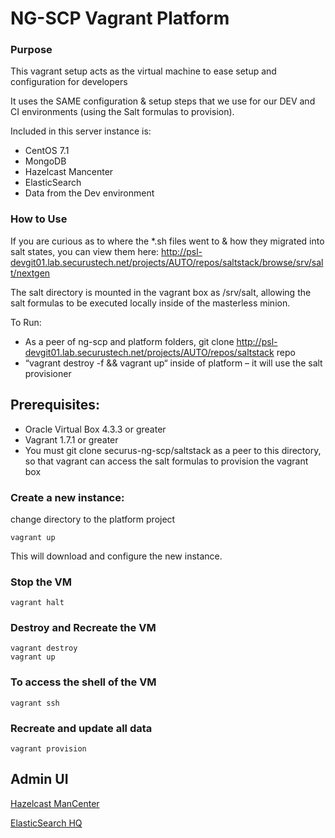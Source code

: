 # NG-SCP Vagrant Platform

### Purpose

This vagrant setup acts as the virtual machine to ease setup and configuration for developers

It uses the SAME configuration & setup steps that we use for our DEV and CI environments (using the Salt formulas to provision).

Included in this server instance is:
- CentOS 7.1
- MongoDB
- Hazelcast Mancenter
- ElasticSearch
- Data from the Dev environment

### How to Use

If you are curious as to where the *.sh files went to & how they migrated into salt states, you can view them here:  http://psl-devgit01.lab.securustech.net/projects/AUTO/repos/saltstack/browse/srv/salt/nextgen

The salt directory is mounted in the vagrant box as /srv/salt, allowing the salt formulas to be executed locally inside of the masterless minion.

To Run:
* As a peer of ng-scp and platform folders, git clone http://psl-devgit01.lab.securustech.net/projects/AUTO/repos/saltstack repo
* “vagrant destroy -f && vagrant up“ inside of platform – it will use the salt provisioner

## Prerequisites:
- Oracle Virtual Box 4.3.3 or greater
- Vagrant 1.7.1 or greater
- You must git clone securus-ng-scp/saltstack as a peer to this directory, so that vagrant can access the salt formulas to provision the vagrant box


### Create a new instance:
change directory to the platform project
```
vagrant up
```

This will download and configure the new instance.


### Stop the VM
```
vagrant halt
```

### Destroy and Recreate the VM
```
vagrant destroy
vagrant up
```

### To access the shell of the VM
```
vagrant ssh
```

### Recreate and update all data
```
vagrant provision
```



## Admin UI

[Hazelcast ManCenter](http://localhost:9001/mancenter/login.jsp)

[ElasticSearch HQ](http://localhost:9200/_plugin/HQ/)



